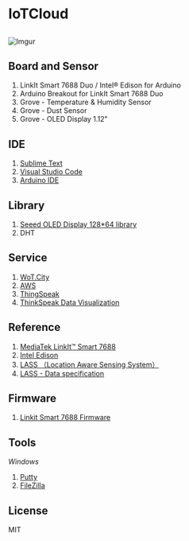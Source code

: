 # IoTCloud

## 
![Imgur](http://i.imgur.com/zt2ivPF.png)

## Board and Sensor

1. LinkIt Smart 7688 Duo / Intel® Edison for Arduino
2. Arduino Breakout for LinkIt Smart 7688 Duo
3. Grove - Temperature & Humidity Sensor
4. Grove - Dust Sensor
5. Grove - OLED Display 1.12"

## IDE

1. [Sublime Text](https://www.sublimetext.com/)
2. [Visual Studio Code](https://code.visualstudio.com/b?utm_expid=101350005-27.GqBWbOBuSRqlazQC_nNSRg.1&utm_referrer=https%3A%2F%2Fwww.google.com.tw%2F)
3. [Arduino IDE](https://www.arduino.cc/en/Main/OldSoftwareReleases)

## Library

1. [Seeed OLED Display 128*64 library](https://github.com/Seeed-Studio/OLED_Display_128X64)
2. DHT

## Service

1. [WoT.City](https://wotcity.com/)
2. [AWS](https://aws.amazon.com/tw/)
3. [ThingSpeak](https://thingspeak.com/)
4. [ThinkSpeak Data Visualization](nrl.iis.sinica.edu.tw/LASS/PM25.php?site=III&city=台北市&district=信義區&channel=152239&apikey=9ND1FVDPKLQGPDRI)

## Reference

1. [MediaTek LinkIt™ Smart 7688](https://labs.mediatek.com/site/global/developer_tools/mediatek_linkit_smart_7688/whatis_7688/index.gsp)
2. [Intel Edison](http://www.intel.com/content/www/us/en/do-it-yourself/edison.html)
3. [LASS （Location Aware Sensing System）](http://lass-net.org/)
4. [LASS - Data specification](https://lass.hackpad.com/LASS-Data-specification-1dYpwINtH8R)

## Firmware
1. [Linkit Smart 7688 Firmware](https://labs.mediatek.com/site/global/developer_tools/mediatek_linkit_smart_7688/sdt_intro/index.gsp)

## Tools
*Windows*
1. [Putty](https://the.earth.li/~sgtatham/putty/latest/x86/putty.exe)
2. [FileZilla](https://filezilla-project.org/)

## License

MIT
